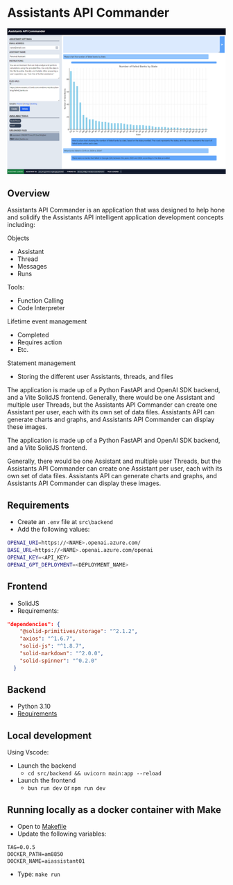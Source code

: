 # Assistants API Commander

![A screenshot of Assistants API Commander displaying a graph and some results](images/assistants-api-commander.png)

## Overview

Assistants API Commander is an application that was designed to help hone and solidify the Assistants API intelligent application development concepts including:

Objects

- Assistant
- Thread
- Messages
- Runs

Tools:

- Function Calling
- Code Interpreter

Lifetime event management

- Completed
- Requires action
- Etc.

Statement management

- Storing the different user Assistants, threads, and files

The application is made up of a Python FastAPI and OpenAI SDK backend, and a Vite SolidJS frontend. Generally, there would be one Assistant and multiple user Threads, but the Assistants API Commander can create one Assistant per user, each with its own set of data files. Assistants API can generate charts and graphs, and Assistants API Commander can display these images.

The application is made up of a Python FastAPI and OpenAI SDK backend, and a Vite SolidJS frontend.

Generally, there would be one Assistant and multiple user Threads, but the Assistants API Commander can create one Assistant per user, each with its own set of data files. Assistants API can generate charts and graphs, and Assistants API Commander can display these images.

## Requirements

- Create an `.env` file at `src\backend`
- Add the following values:

```bash
OPENAI_URI=https://<NAME>.openai.azure.com/
BASE_URL=https://<NAME>.openai.azure.com/openai
OPENAI_KEY=<API_KEY>
OPENAI_GPT_DEPLOYMENT=<DEPLOYMENT_NAME>
```

## Frontend

- SolidJS
- Requirements:

```json
"dependencies": {
    "@solid-primitives/storage": "^2.1.2",
    "axios": "^1.6.7",
    "solid-js": "^1.8.7",
    "solid-markdown": "^2.0.0",
    "solid-spinner": "^0.2.0"
  }
```

## Backend

- Python 3.10
- [Requirements](src/backend/requirements.txt)

## Local development

Using Vscode:
- Launch the backend
  - `cd src/backend && uvicorn main:app --reload`
- Launch the frontend
  - `bun run dev` or `npm run dev`

## Running locally as a docker container with Make

- Open to [Makefile](Makefile)
- Update the following variables:
```text
TAG=0.0.5
DOCKER_PATH=am8850
DOCKER_NAME=aiassistant01
```

- Type: `make run`
